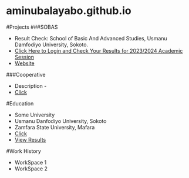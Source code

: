# aminubalayabo.github.io

#Projects
###SOBAS
- Result Check: School of Basic And Advanced Studies, Usmanu Damfodiyo University, Sokoto.
- [Click Here to Login and Check Your Results for 2023/2024 Academic Session](https://script.google.com/macros/s/AKfycbxq-g3u3dO1F4XEy_g86exhWBB2a952iYFsWjDgXXTRUtBQLE5i4sk2558IWA2vdp7g7w/exec)
- [Website](website.html) 
  
###Cooperative
- Description - 
- [Click](https://script.google.com/macros/s/AKfycbz11_Bylx3amIqfC4yBbfNdDgQuJivNSayZ31nUxi14e2L8pnMaZ73DmUX5s_nBqmdq/exec)
  
#Education
- Some University
- Usmanu Danfodiyo University, Sokoto
- Zamfara State University, Mafara
- [Click](moveable_toothpick.html)
- [View Results](SOBAS/view.html)

#Work History
- WorkSpace 1
- WorkSpace 2
